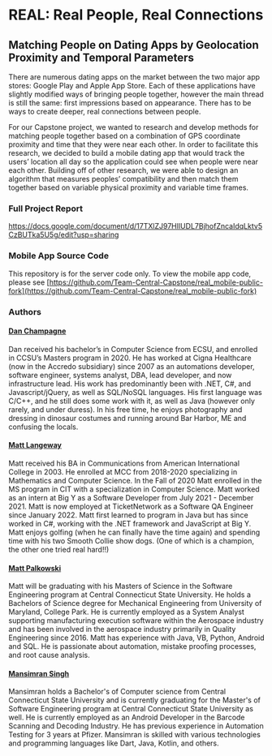 # REAL: Real People, Real Connections
## Matching People on Dating Apps by Geolocation Proximity and Temporal Parameters

There are numerous dating apps on the market between the two major app stores: Google Play and Apple App Store. Each of these applications have slightly modified ways of bringing people together, however the main thread is still the same: first impressions based on appearance. There has to be ways to create deeper, real connections between people.

For our Capstone project, we wanted to research and develop methods for matching people together based on a combination of GPS coordinate proximity and time that they were near each other. In order to facilitate this research, we decided to build a mobile dating app that would track the users’ location all day so the application could see when people were near each other. Building off of other research, we were able to design an algorithm that measures peoples’ compatibility and then match them together based on variable physical proximity and variable time frames.

### Full Project Report

https://docs.google.com/document/d/17TXlZJ97HlIUDL7BjhofZncaIdqLktv5CzBUTka5U5g/edit?usp=sharing

### Mobile App Source Code

This repository is for the server code only. To view the mobile app code, please see [https://github.com/Team-Central-Capstone/real_mobile-public-fork](https://github.com/Team-Central-Capstone/real_mobile-public-fork)

### Authors

#### [Dan Champagne](https://github.com/DAndreChampagne)

Dan received his bachelor’s in Computer Science from ECSU, and enrolled in CCSU’s Masters program in 2020. He has worked at Cigna Healthcare (now in the Accredo subsidiary) since 2007 as an automations developer, software engineer, systems analyst, DBA, lead developer, and now infrastructure lead. His work has predominantly been with .NET, C#, and Javascript/jQuery, as well as SQL/NoSQL languages. His first language was C/C++, and he still does some work with it, as well as Java (however only rarely, and under duress). In his free time, he enjoys photography and dressing in dinosaur costumes and running around Bar Harbor, ME and confusing the locals.

#### [Matt Langeway](https://github.com/lange0716)

Matt received his BA in Communications from American International College in 2003. He enrolled at MCC from 2018-2020 specializing in Mathematics and Computer Science. In the Fall of 2020 Matt enrolled in the MS program in CIT with a specialization in Computer Science. Matt worked as an intern at Big Y as a Software Developer from July 2021 - December 2021. Matt is now employed at TicketNetwork as a Software QA Engineer since January 2022. Matt first learned to program in Java but has since worked in C#, working with the .NET framework and JavaScript at Big Y. Matt enjoys golfing (when he can finally have the time again) and spending time with his two Smooth Collie show dogs. (One of which is a champion, the other one tried real hard!!)

#### [Matt Palkowski](https://github.com/matthewpalkowski)

Matt will be graduating with his Masters of Science in the Software Engineering program at Central Connecticut State University. He holds a Bachelors of Science degree for Mechanical Engineering from University of Maryland, College Park. He is currently employed as a System Analyst supporting manufacturing execution software within the Aerospace industry and has been involved in the aerospace industry primarily in Quality Engineering since 2016. Matt has experience with Java, VB, Python, Android and SQL. He is passionate about automation, mistake proofing processes, and root cause analysis.

#### [Mansimran Singh](https://github.com/Mansimran-Singh)

Mansimran holds a Bachelor's of Computer science from Central Connecticut State University and is currently graduating for the Master's of Software Engineering program at Central Connecticut State University as well. He is currently employed as an Android Developer in the Barcode Scanning and Decoding Industry. He has previous experience in Automation Testing for 3 years at Pfizer. Mansimran is skilled with various technologies and programming languages like Dart, Java, Kotlin, and others.
